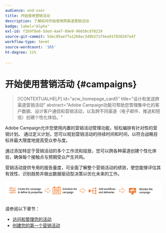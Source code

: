```yaml
---
audience: end-user
title: 开始使用营销活动
description: 了解如何开始使用跨渠道营销活动
badge: label="Alpha"
exl-id: f2b9f8e6-5ded-4a47-89e9-96650cd78229
source-git-commit: 5dec05aeffa1268ec3d9b371f4ea91f830247a4f
workflow-type: tm+mt
source-wordcount: '165'
ht-degree: 11%

---
```



# 开始使用营销活动 {#campaigns}

>[!CONTEXTUALHELP]
>id="acw_homepage_card5"
>title="设计和发送跨渠道营销活动"
>abstract="Adobe Campaign功能可帮助您管理集中化的客户数据、设计客户通信和营销活动，以及跨不同渠道（电子邮件、推送和短信）创建个性化体验。"

Adobe Campaign允许您使用内置的营销活动管理功能，轻松编排有针对性的营销计划。 通过定义计划，您可以规划营销活动的持续时间和时间，以符合战略目标并最大限度地提高受众参与度。

通过添加特定于营销活动的多个工作流和投放，您可以跨各种渠道创建个性化体验，确保每个接触点与预期受众产生共鸣。

营销活动提供专用的报告量度，可全面了解整个营销活动的绩效，使您能够评估其有效性、识别趋势并做出数据驱动型决策以优化未来的工作。

![营销活动流程](assets/campaign-flow.png)

请参阅以下章节：

* [访问和管理您的活动](manage-campaigns.md)
* [创建您的第一个营销活动](create-campaigns.md)



<!--
Use Adobe Campaign to create cross-channel campaigns. With its marketing campaign orchestration capabilities, you can manage and centralize customer data, design customer communications and campaigns, and create personalized experiences across different channels. In this version, email, push and SMS channels are available.

Design and execute high-volume email campaigns to deliver personalized messages, for all platforms and screen sizes. 
Measure the effectiveness of your deliveries with detailed reports including the counts of opens, clicks, forwards, and more. With Adobe Campaign segmentation capabilities, you can run queries against a high-volume database, and easily define dynamic marketing segments which perfectly target your campaigns.
-->

<!--
Get Started with campaigns
Adobe Campaign offers a set of solutions that help you personalize and deliver campaigns across all of your online and offline channels. You can create, configure, execute and analyze marketing campaigns. All marketing campaigns can be managed from a unified control center. Discover how to browse and create marketing campaigns in this section.

Campaigns include actions (deliveries) and processes (importing or extracting files), as well as resources (marketing documents, delivery outlines). They are used in marketing campaigns. Campaigns are part of a program, and programs are included in a campaign plan.
-->
